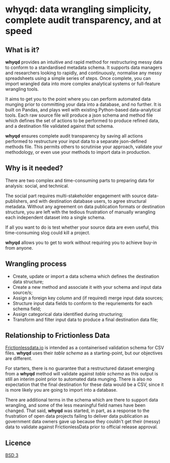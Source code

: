 # whyqd: data wrangling simplicity, complete audit transparency, and at speed

## What is it?

**whyqd** provides an intuitive and rapid method for restructuring messy data to conform to a
standardised metadata schema. It supports data managers and researchers looking to rapidly, and
continuously, normalise any messy spreadsheets using a simple series of steps. Once complete, you
can import wrangled data into more complex analytical systems or full-feature wrangling tools.

It aims to get you to the point where you can perform automated data munging prior to
committing your data into a database, and no further. It is built on Pandas, and plays well with
existing Python-based data-analytical tools. Each raw source file will produce a json schema and
method file which defines the set of actions to be performed to produce refined data, and a
destination file validated against that schema.

**whyqd** ensures complete audit transparency by saving all actions performed to restructure
your input data to a separate json-defined methods file. This permits others to scrutinise your
approach, validate your methodology, or even use your methods to import data in production.

## Why is it needed?

There are two complex and time-consuming parts to preparing data for analysis: social, and technical.

The social part requires multi-stakeholder engagement with source data-publishers, and with
destination database users, to agree structural metadata. Without any agreement on data publication
formats or destination structure, you are left with the tedious frustration of manually wrangling
each independent dataset into a single schema.

If all you want to do is test whether your source data are even useful, this time-consuming slog
could kill a project.

**whyqd** allows you to get to work without requiring you to achieve buy-in from anyone.

## Wrangling process

  - Create, update or import a data schema which defines the destination data structure;
  - Create a new method and associate it with your schema and input data source/s;
  - Assign a foreign key column and (if required) merge input data sources;
  - Structure input data fields to conform to the requriements for each schema field;
  - Assign categorical data identified during structuring;
  - Transform and filter input data to produce a final destination data file;

## Relationship to Frictionless Data

[Frictionlessdata.io](https://frictionlessdata.io/) is intended as a containerised validation schema
for CSV files. **whyqd** uses their *table schema* as a starting-point, but our objectives
are different.

For starters, there is no guarantee that a restructured dataset emerging from a
**whyqd** method will validate against *table schema* as this output is still an interim point
prior to automated data munging. There is also no expectation that the final destination for these
data would be a CSV, since it is more likely you are going to import into a database.

There are additional terms in the schema which are there to support data wrangling, and some of the
less meaningful field names have been changed. That said, **whyqd** was started, in part, as a
response to the frustration of open data projects failing to deliver data publication as government
data owners gave up because they couldn't get their (messy) data to validate against FrictionlessData
prior to official release approval.

## Licence
[BSD 3](LICENSE)
